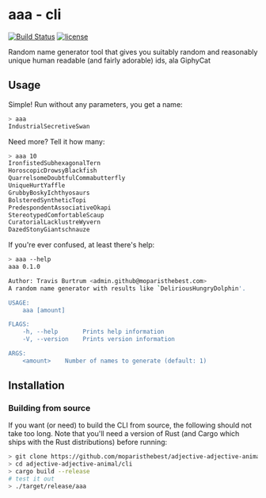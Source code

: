 # aaa - cli

[![Build Status](https://travis-ci.org/moparisthebest/adjective-adjective-animal.svg?branch=master)](https://travis-ci.org/moparisthebest/adjective-adjective-animal) [![license](http://img.shields.io/badge/license-MIT-blue.svg)](https://github.com/moparisthebest/adjective-adjective-animal/blob/master/LICENSE-MIT)

Random name generator tool that gives you suitably random and reasonably unique human readable 
(and fairly adorable) ids, ala GiphyCat

## Usage

Simple! Run without any parameters, you get a name:

```sh
> aaa
IndustrialSecretiveSwan
```

Need more? Tell it how many:

```sh
> aaa 10
IronfistedSubhexagonalTern
HoroscopicDrowsyBlackfish
QuarrelsomeDoubtfulCommabutterfly
UniqueHurtYaffle
GrubbyBoskyIchthyosaurs
BolsteredSyntheticTopi
PredespondentAssociativeOkapi
StereotypedComfortableScaup
CuratorialLacklustreWyvern
DazedStonyGiantschnauze
```

If you're ever confused, at least there's help:

```sh
> aaa --help
aaa 0.1.0

Author: Travis Burtrum <admin.github@moparisthebest.com>
A random name generator with results like `DeliriousHungryDolphin'.

USAGE:
    aaa [amount]

FLAGS:
    -h, --help       Prints help information
    -V, --version    Prints version information

ARGS:
    <amount>    Number of names to generate (default: 1)
```

## Installation

### Building from source

If you want (or need) to build the CLI from source, the following should not take too long. Note that you'll need a version of Rust (and Cargo which ships with the Rust distributions) before running:

```sh
> git clone https://github.com/moparisthebest/adjective-adjective-animal.git
> cd adjective-adjective-animal/cli
> cargo build --release
# test it out
> ./target/release/aaa
```
